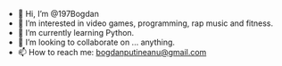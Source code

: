 - 👋 Hi, I’m @197Bogdan
- 👀 I’m interested in video games, programming, rap music and fitness.
- 🌱 I’m currently learning Python.
- 💞️ I’m looking to collaborate on ... anything.
- 📫 How to reach me: bogdanputineanu@gmail.com

<!---
197Bogdan/197Bogdan is a ✨ special ✨ repository because its `README.md` (this file) appears on your GitHub profile.
You can click the Preview link to take a look at your changes.
--->

